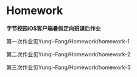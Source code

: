 # Homework

**字节校园iOS客户端暑假定向班课后作业**


第一次作业见Yunqi-Fang/Homework/homework-1

第二次作业见Yunqi-Fang/Homework/homework-2

第三次作业见Yunqi-Fang/Homework/homework-3
